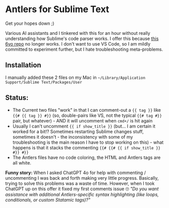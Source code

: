 # Antlers for Sublime Text

Get your hopes down ;)

Various AI assistants and I tinkered with this for an hour without really understanding how Sublime's code parser works. I offer this because [this 6yo repo](https://github.com/addisonhall/antlers-statamic-sublime-syntax) no longer works. I don't want to use VS Code, so I am mildly committed to experiment further, but I hate troubleshooting meta-problems.

## Installation
I manually added these 2 files on my Mac in `~/Library/Application Support/Sublime Text/Packages/User`

## Status:
- The Current two files "work" in that I can comment-out a `{{ tag }}` like `{{# {{ tag }} #}}` (so, double-pairs like VS, not the typical `{{# tag #}}` pair, but whatever) - AND it will uncomment when `cmd+/` is hit again
- Usually I can't uncomment `{{ if show_title }}` (but... I am certain it worked for a bit!? Sometimes restarting Sublime changes stuff, sometimes it doesn't - the inconsistency with some of my troubleshooting is the main reason I have to stop working on this) - what happens is that it stacks the commenting `{{# {{# {{ if show_title }} #}} #}}`
- The Antlers files have no code coloring, the HTML and Antlers tags are all white.

**Funny story:** When I asked ChatGPT 4o for help with commenting / uncommenting I was back and forth making very little progress. Basically, trying to solve this problems was a waste of time. However, when I took ChatGPT up on this offer it fixed my first comments issue 🙄 _"Do you want assistance with additional Antlers-specific syntax highlighting (like loops, conditionals, or custom Statamic tags)?"_
